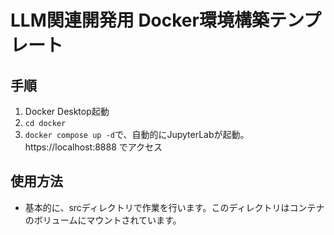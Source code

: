 # LLM関連開発用 Docker環境構築テンプレート

## 手順
1. Docker Desktop起動
2. `cd docker`
3. `docker compose up -d`で、自動的にJupyterLabが起動。https://localhost:8888 でアクセス

## 使用方法
- 基本的に、srcディレクトリで作業を行います。このディレクトリはコンテナのボリュームにマウントされています。

